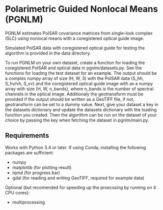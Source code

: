 # Polarimetric Guided Nonlocal Means (PGNLM)
PGNLM estimates PolSAR covariance matrices from single-look complex (SLC) using nonlocal means with a coregistered optical guide image.

Simulated PolSAR data with coregistered optical guide for testing the algorithm is provided in the data directory.

To run PGNLM on your own dataset, create a function for loading the coregistered PolSAR and optical data in pgnlm/datasets.py. See the functions for loading the test dataset for an example. The output should be a complex numpy array of size (H, W, 3) with the PolSAR data (S_hh, S_hv/vh, S_vv) and the coregistered optical guide image with as a numpy array with size (H, W, n_bands), where n_bands is the number of spectral channels in the optical image. Additionaly the geotransform must be provided if the output should be written as a GeoTIFF file, if not, geotransform can be set to a dummy value.
Next, give your dataset a key in the datasets dictionary and update the datasets dictionary with the loading function you created. Then the algorithm can be run on the dataset of your choice by passing the key when fetching the dataset in pgnlm/main.py.

## Requirements
Works with Python 3.4 or later. 
If using Conda, installing the following packages are sufficient:
- numpy 
- matplotlib (for plotting result)
- tqmd (for progress bar)
- gdal (for reading and writing GeoTIFF, required for example data)

Optional (but recomended for speeding up the proecssing by running on 4 CPU cores):
- multiprocessing

